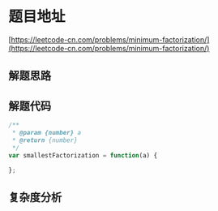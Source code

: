 # 题目地址

[https://leetcode-cn.com/problems/minimum-factorization/](https://leetcode-cn.com/problems/minimum-factorization/)

## 解题思路

## 解题代码

```js
/**
 * @param {number} a
 * @return {number}
 */
var smallestFactorization = function(a) {

};
```

## 复杂度分析
